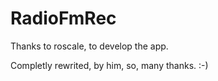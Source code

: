 # RadioFmRec


Thanks to roscale, to develop the app.

Completly rewrited, by him, so, many thanks. :-)
